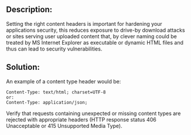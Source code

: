 ## Description:

Setting the right content headers is important for hardening your applications security,
this reduces exposure to drive-by download attacks or sites serving user uploaded
content that, by clever naming could be treated by MS Internet Explorer as executable or
dynamic HTML files and thus can lead to security vulnerabilities.

## Solution:

An example of a content type header would be:  

    Content-Type: text/html; charset=UTF-8
    or:
    Content-Type: application/json;
    
    
Verify that requests containing unexpected or missing content types are rejected with appropriate headers (HTTP response status 406 Unacceptable or 415 Unsupported Media Type).
